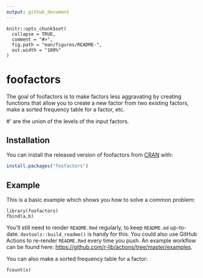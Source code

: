 ```yaml
---
output: github_document
---
```


<!-- README.md is generated from README.Rmd. Please edit that file -->

```{r, include = FALSE}
knitr::opts_chunk$set(
  collapse = TRUE,
  comment = "#>",
  fig.path = "man/figures/README-",
  out.width = "100%"
)
```

# foofactors

<!-- badges: start -->
<!-- badges: end -->

The goal of foofactors is to make factors less aggravating by creating functions that allow you to create a new factor from two existing factors, make a sorted frequency table for a factor, etc.

#' are the union of the levels of the input factors.

## Installation

You can install the released version of foofactors from [CRAN](https://CRAN.R-project.org) with:

``` r
install.packages("foofactors")
```

## Example

This is a basic example which shows you how to solve a common problem:

```{r example}
library(foofactors)
fbind(a,b)
```


You'll still need to render `README.Rmd` regularly, to keep `README.md` up-to-date. `devtools::build_readme()` is handy for this. You could also use GitHub Actions to re-render `README.Rmd` every time you push. An example workflow can be found here: <https://github.com/r-lib/actions/tree/master/examples>.

You can also make a sorted frequency table for a factor:

```{r pressure, echo = FALSE}
fcount(x)
```
